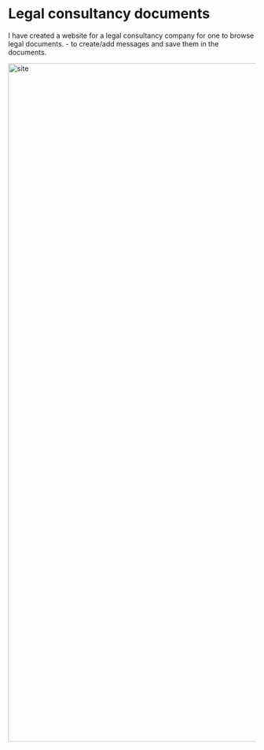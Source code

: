 # Legal consultancy documents

I have created a website for a legal consultancy company for one to browse legal documents. - 
to create/add messages and save them in the documents.


<img width="1379" alt="site" src="https://user-images.githubusercontent.com/92215742/163272219-986900e6-ba4e-48ac-8efe-b477a6f9b5ff.png">

